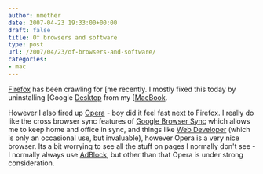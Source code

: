 ```yaml
---
author: nmether
date: 2007-04-23 19:33:00+00:00
draft: false
title: Of browsers and software
type: post
url: /2007/04/23/of-browsers-and-software/
categories:
- mac
---
```


[Firefox](http://en-us.www.mozilla.com/en-US/firefox/) has been crawling for
[me recently.  I mostly fixed this today by uninstalling [Google
[Desktop](http://desktop.google.com/mac) from my
[[MacBook](http://www.apple.com/macbook/).

However I also fired up [Opera](http://www.opera.com/) - boy did it feel fast
next to Firefox.  I really do like the cross browser sync features of [Google
Browser Sync](http://www.google.com/tools/firefox/browsersync/) which allows
me to keep home and office in sync, and things like [Web
Developer](https://addons.mozilla.org/en-US/firefox/addon/60) (which is only
an occasional use, but invaluable), however Opera is a very nice browser.  Its
a bit worrying to see all the stuff on pages I normally don't see - I normally
always use [AdBlock](http://adblockplus.org/en/), but other than that Opera is
under strong consideration.
